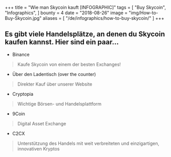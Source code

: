 +++
title = "Wie man Skycoin kauft [INFOGRAPHIC]"
tags = [
    "Buy Skycoin",
    "Infographics",
]
bounty = 4
date = "2018-08-26"
image = "img/How-to-Buy-Skycoin.jpg"
aliases = [
	"/de/infographics/how-to-buy-skycoin/"
]
+++

## Es gibt viele Handelsplätze, an denen du Skycoin kaufen kannst. Hier sind ein paar...

* Binance
> Kaufe Skycoin von einem der besten Exchanges!

* Über den Ladentisch (over the counter)
> Direkter Kauf über unserer Website

* Cryptopia
> Wichtige Börsen- und Handelsplattform

* 9Coin
> Digital Asset Exchange

* C2CX
> Unterstützung des Handels mit weit verbreiteten und einzigartigen, innovativen Kryptos
